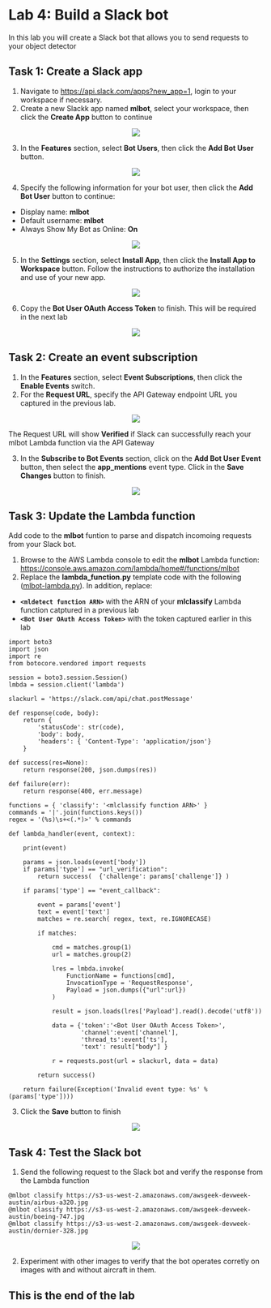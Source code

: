 # Lab 4: Build a Slack bot
In this lab you will create a Slack bot that allows you to send requests to your object detector

## Task 1: Create a Slack app
1. Navigate to https://api.slack.com/apps?new_app=1, login to your workspace if necessary.
2. Create a new Slackk app named **mlbot**, select your workspace, then click the **Create App** button to continue

<p align="center"><img src="images/lab3-create-slack-app-1.jpg"></p>

3. In the **Features** section, select **Bot Users**, then click the **Add Bot User** button. 

<p align="center"><img src="images/lab3-create-slack-app-2.jpg"></p>

4. Specify the following information for your bot user, then click the **Add Bot User** button to continue:
* Display name: **mlbot**
* Default username: **mlbot**
* Always Show My Bot as Online: **On**

<p align="center"><img src="images/lab3-create-slack-app-3.jpg"></p>

5. In the **Settings** section, select **Install App**, then click the **Install App to Workspace** button. Follow the instructions to authorize the installation and use of your new app. 

<p align="center"><img src="images/lab3-create-slack-app-4.jpg"></p>

6. Copy the **Bot User OAuth Access Token** to finish. This will be required in the next lab

<p align="center"><img src="images/lab3-create-slack-app-5.jpg"></p>

## Task 2: Create an event subscription  
1. In the **Features** section, select **Event Subscriptions**, then click the **Enable Events** switch. 
2. For the **Request URL**, specify the API Gateway endpoint URL you captured in the previous lab. 

<p align="center"><img src="images/lab3-create-event-subscription-1.jpg"></p>

The Request URL will show **Verified** if Slack can successfully reach your mlbot Lambda function via the API Gateway

3. In the **Subscribe to Bot Events** section, click on the **Add Bot User Event** button, then select the **app_mentions** event type. Click in the **Save Changes** button to finish.

<p align="center"><img src="images/lab3-create-event-subscription-2.jpg"></p>

## Task 3: Update the Lambda function
Add code to the **mlbot** funtion to parse and dispatch incomoing requests from your Slack bot. 
1. Browse to the AWS Lambda console to edit the **mlbot** Lambda function: https://console.aws.amazon.com/lambda/home#/functions/mlbot
2. Replace the **lambda_function.py** template code with the following ([mlbot-lambda.py](mlbot-lambda.py)). In addition, replace:

* **```<mldetect function ARN>```** with the ARN of your **mlclassify** Lambda function catptured in a previous lab
* **```<Bot User OAuth Access Token>```** with the token captured earlier in this lab
```
import boto3
import json
import re
from botocore.vendored import requests

session = boto3.session.Session()
lmbda = session.client('lambda')

slackurl = 'https://slack.com/api/chat.postMessage'

def response(code, body):
    return {
        'statusCode': str(code),
        'body': body,
        'headers': { 'Content-Type': 'application/json'}
    }
 
def success(res=None):
    return response(200, json.dumps(res))
 
def failure(err):
    return response(400, err.message)
 
functions = { 'classify': '<mlclassify function ARN>' } 
commands = '|'.join(functions.keys())
regex = '(%s)\s+<(.*)>' % commands

def lambda_handler(event, context):
 
    print(event)
    
    params = json.loads(event['body'])
    if params['type'] == "url_verification":
        return success(  {'challenge': params['challenge']} )

    if params['type'] == "event_callback":

        event = params['event']
        text = event['text']
        matches = re.search( regex, text, re.IGNORECASE)
        
        if matches:
            
            cmd = matches.group(1)
            url = matches.group(2)
            
            lres = lmbda.invoke(
                FunctionName = functions[cmd],
                InvocationType = 'RequestResponse',
                Payload = json.dumps({"url":url})
            )
            
            result = json.loads(lres['Payload'].read().decode('utf8'))

            data = {'token':'<Bot User OAuth Access Token>', 
                    'channel':event['channel'],
                    'thread_ts':event['ts'],
                    'text': result["body"] } 
              
            r = requests.post(url = slackurl, data = data)     
        
        return success()        
        
    return failure(Exception('Invalid event type: %s' % (params['type'])))
```
3. Click the **Save** button to finish

<p align="center"><img src="images/lab3-update-function-1.jpg"></p>

## Task 4: Test the Slack bot
1. Send the following request to the Slack bot and verify the response from the Lambda function
```
@mlbot classify https://s3-us-west-2.amazonaws.com/awsgeek-devweek-austin/airbus-a320.jpg
@mlbot classify https://s3-us-west-2.amazonaws.com/awsgeek-devweek-austin/boeing-747.jpg
@mlbot classify https://s3-us-west-2.amazonaws.com/awsgeek-devweek-austin/dornier-328.jpg
```

<p align="center"><img src="images/lab5-test-bot-2.jpg"></p>

2. Experiment with other images to verify that the bot operates corretly on images with and without aircraft in them.

## This is the end of the lab
